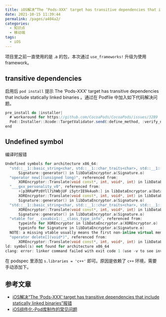 ```yaml
---
title: iOS解决“The ‘Pods-XXX‘ target has transitive dependencies that include statically linked binaries”报错
date: 2021-10-15 11:39:44
permalink: /pages/a404a2/
categories:
  - 知识点
  - 移动端
tags:
  - iOS
---
```


项目里之前一直使用的是 .a 的包，本次通过 `use_frameworks!` 升级为使用 framework。

<!-- more -->

## transitive dependencies

启用后 `pod install` 提示 The ‘Pods-XXX‘ target has transitive dependencies that include statically linked binaries 。通过在 Podfile 中加入如下代码解决问题。

```js
pre_install do |installer|
  # workaround for https://github.com/CocoaPods/CocoaPods/issues/3289
  Pod::Installer::Xcode::TargetValidator.send(:define_method, :verify_no_static_framework_transitive_dependencies) {}
end
```

## Undefined symbol

编译时报错

```c++
Undefined symbols for architecture x86_64:
  "std::__1::basic_string<char, std::__1::char_traits<char>, std::__1::allocator<char> >::push_back(char)", referenced from:
      Signature::generator() in libDataEncryptor.a(Signature.o)
  "operator new[](unsigned long)", referenced from:
      XOREncryptor::Translate(void const*, int, void*, int) in libDataEncryptor.a(XOREncryptor.o)
  "___gxx_personality_v0", referenced from:
      +[p3RRaPPz0Yll7ihWbjUF i5ytrIE9k4uoh:] in libDataEncryptor.a(DataEncryptorWrapper.o)
      XOREncryptor::Translate(void const*, int, void*, int) in libDataEncryptor.a(XOREncryptor.o)
      Signature::generator() in libDataEncryptor.a(Signature.o)
  "std::__1::basic_string<char, std::__1::char_traits<char>, std::__1::allocator<char> >::~basic_string()", referenced from:
      XOREncryptor::Translate(void const*, int, void*, int) in libDataEncryptor.a(XOREncryptor.o)
      Signature::generator() in libDataEncryptor.a(Signature.o)
  "vtable for __cxxabiv1::__class_type_info", referenced from:
      typeinfo for XOREncryptor in libDataEncryptor.a(XOREncryptor.o)
      typeinfo for Signature in libDataEncryptor.a(Signature.o)
  NOTE: a missing vtable usually means the first non-inline virtual member function has no definition.
  "operator delete[](void*)", referenced from:
      XOREncryptor::Translate(void const*, int, void*, int) in libDataEncryptor.a(XOREncryptor.o)
ld: symbol(s) not found for architecture x86_64
clang: error: linker command failed with exit code 1 (use -v to see invocation)
```

在 podspec 里添加 `s.libraries = 'c++'` 即可。原因是依赖了 `c++` 环境，需要手动添加下。

## 参考文章

- [iOS解决“The ‘Pods-XXX‘ target has transitive dependencies that include statically linked binaries”报错](https://blog.csdn.net/watson2017/article/details/111322463)
- [iOS组件化-Pod库制作的常见问题](https://juejin.cn/post/7012995777727299591)


